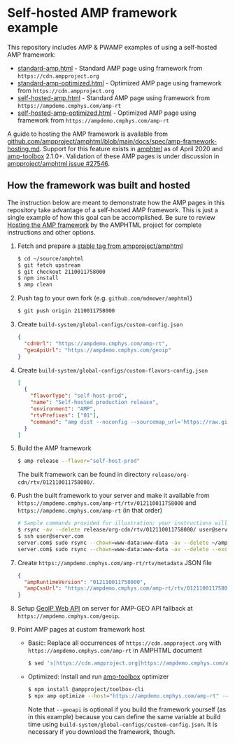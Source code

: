 # Self-hosted AMP framework example

This repository includes AMP &amp; PWAMP examples of using a self-hosted AMP framework:

- [standard-amp.html](https://ampdemo.cmphys.com/amp-sh/standard-amp.html) - Standard AMP page using framework from `https://cdn.ampproject.org`
- [standard-amp-optimized.html](https://ampdemo.cmphys.com/amp-sh/standard-amp-optimized.html) - Optimized AMP page using framework from `https://cdn.ampproject.org`
- [self-hosted-amp.html](https://ampdemo.cmphys.com/amp-sh/self-hosted-amp.html) - Standard AMP page using framework from `https://ampdemo.cmphys.com/amp-rt`
- [self-hosted-amp-optimized.html](https://ampdemo.cmphys.com/amp-sh/self-hosted-amp-optimized.html) - Optimized AMP page using framework from `https://ampdemo.cmphys.com/amp-rt`

A guide to hosting the AMP framework is available from [github.com/ampproject/amphtml/blob/main/docs/spec/amp-framework-hosting.md](https://github.com/ampproject/amphtml/blob/main/docs/spec/amp-framework-hosting.md). Support for this feature exists in [amphtml](https://github.com/ampproject/amphtml) as of April 2020 and [amp-toolbox](https://github.com/ampproject/amp-toolbox) 2.1.0+. Validation of these AMP pages is under discussion in [ampproject/amphtml issue #27546](https://github.com/ampproject/amphtml/issues/27546).

## How the framework was built and hosted

The instruction below are meant to demonstrate how the AMP pages in this repository take advantage of a self-hosted AMP framework. This is just a single example of how this goal can be accomplished. Be sure to review [Hosting the AMP framework](https://github.com/ampproject/amphtml/blob/master/spec/amp-framework-hosting.md) by the AMPHTML project for complete instructions and other options.

1. Fetch and prepare a [stable tag from ampproject/amphtml](https://github.com/ampproject/amphtml/releases)

   ```bash
   $ cd ~/source/amphtml
   $ git fetch upstream
   $ git checkout 2110011758000
   $ npm install
   $ amp clean
   ```

1. Push tag to your own fork (e.g. `github.com/mdmower/amphtml`)

   ```bash
   $ git push origin 2110011758000
   ```

1. Create `build-system/global-configs/custom-config.json`

   ```json
   {
     "cdnUrl": "https://ampdemo.cmphys.com/amp-rt",
     "geoApiUrl": "https://ampdemo.cmphys.com/geoip"
   }
   ```

1. Create `build-system/global-configs/custom-flavors-config.json`

   ```json
   [
     {
       "flavorType": "self-host-prod",
       "name": "Self-hosted production release",
       "environment": "AMP",
       "rtvPrefixes": ["01"],
       "command": "amp dist --noconfig --sourcemap_url='https://raw.githubusercontent.com/mdmower/amphtml/{version}'"
     }
   ]
   ```

1. Build the AMP framework

   ```bash
   $ amp release --flavor="self-host-prod"
   ```

   The built framework can be found in directory `release/org-cdn/rtv/012110011758000/`.

1. Push the built framework to your server and make it available from `https://ampdemo.cmphys.com/amp-rt/rtv/012110011758000` and `https://ampdemo.cmphys.com/amp-rt` (in that order)

   ```bash
   # Sample commands provided for illustration; your instructions will vary depending on hosting setup.
   $ rsync -av --delete release/org-cdn/rtv/012110011758000/ user@server.com:~/amp-rt/
   $ ssh user@server.com
   server.com$ sudo rsync --chown=www-data:www-data -av --delete ~/amp-rt/ /var/www/html/amp-rt/rtv/012110011758000/
   server.com$ sudo rsync --chown=www-data:www-data -av --delete --exclude="rtv" ~/amp-rt/ /var/www/html/amp-rt/
   ```

1. Create `https://ampdemo.cmphys.com/amp-rt/rtv/metadata` JSON file

   ```json
   {
     "ampRuntimeVersion": "012110011758000",
     "ampCssUrl": "https://ampdemo.cmphys.com/amp-rt/rtv/012110011758000/v0.css"
   }
   ```

1. Setup [GeoIP Web API](https://github.com/mdmower/geoip-web-api) on server for AMP-GEO API fallback at `https://ampdemo.cmphys.com/geoip`.

1. Point AMP pages at custom framework host

   - Basic: Replace all occurrences of `https://cdn.ampproject.org` with `https://ampdemo.cmphys.com/amp-rt` in AMPHTML document

     ```bash
     $ sed 's|https://cdn.ampproject.org|https://ampdemo.cmphys.com/amp-rt|g' standard-amp.html > self-hosted-amp.html
     ```

   - Optimized: Install and run [amp-toolbox](https://github.com/ampproject/amp-toolbox) optimizer

     ```bash
     $ npm install @ampproject/toolbox-cli
     $ npx amp optimize --host="https://ampdemo.cmphys.com/amp-rt" --rtv="012110011758000" --geoapi="https://ampdemo.cmphys.com/geoip" standard-amp.html > self-hosted-amp-optimized.html
     ```

     Note that `--geoapi` is optional if you build the framework yourself (as in this example) because you can define the same variable at build time using `build-system/global-configs/custom-config.json`. It is necessary if you download the framework, though.
